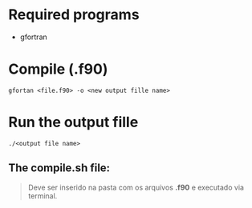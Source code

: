 # Required programs

- gfortran

# Compile (.f90)

~~~shell
gfortan <file.f90> -o <new output fille name>
~~~

# Run the output fille

~~~shell
./<output file name>
~~~

## The **compile.sh** file:

> Deve ser inserido na pasta com os arquivos **.f90** e executado via terminal.